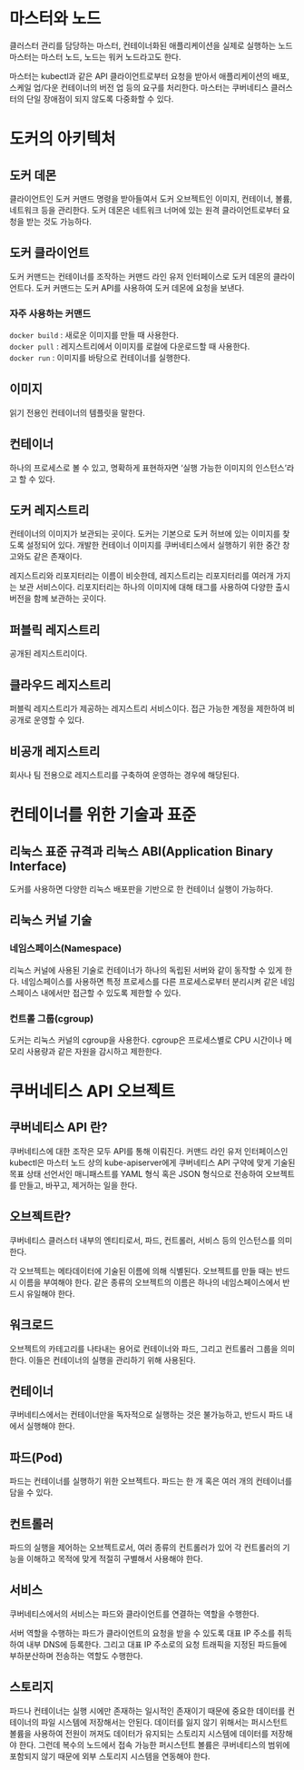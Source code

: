 # 마스터와 노드

클러스터 관리를 담당하는 마스터, 컨테이너화된 애플리케이션을 실제로 실행하는 노드
마스터는 마스터 노드, 노드는 워커 노드라고도 한다.

마스터는 kubectl과 같은 API 클라이언트로부터 요청을 받아서 애플리케이션의 배포, 스케일 업/다운 컨테이너의 버전 업 등의 요구를 처리한다.
마스터는 쿠버네티스 클러스터의 단일 장애점이 되지 않도록 다중화할 수 있다.

# 도커의 아키텍처

## 도커 데몬

클라이언트인 도커 커맨드 명령을 받아들여서 도커 오브젝트인 이미지, 컨테이너, 볼륨, 네트워크 등을 관리한다.
도커 데몬은 네트워크 너머에 있는 원격 클라이언트로부터 요청을 받는 것도 가능하다.

## 도커 클라이언트

도커 커맨드는 컨테이너를 조작하는 커맨드 라인 유저 인터페이스로 도커 데몬의 클라이언트다.
도커 커맨드는 도커 API를 사용하여 도커 데몬에 요청을 보낸다.

### 자주 사용하는 커맨드

`docker build` : 새로운 이미지를 만들 때 사용한다.  
`docker pull` : 레지스트리에서 이미지를 로컬에 다운로드할 때 사용한다.  
`docker run` : 이미지를 바탕으로 컨테이너를 실행한다.

## 이미지

읽기 전용인 컨테이너의 템플릿을 말한다.

## 컨테이너

하나의 프로세스로 볼 수 있고, 명확하게 표현하자면 ‘실행 가능한 이미지의 인스턴스’라고 할 수 있다.

## 도커 레지스트리

컨테이너의 이미지가 보관되는 곳이다.
도커는 기본으로 도커 허브에 있는 이미지를 찾도록 설정되어 있다.
개발한 컨테이너 이미지를 쿠버네티스에서 실행하기 위한 중간 창고와도 같은 존재이다.

레지스트리와 리포지터리는 이름이 비슷한데,
레지스트리는 리포지터리를 여러개 가지는 보관 서비스이다.
리포지터리는 하나의 이미지에 대해 태그를 사용하여 다양한 출시 버전을 함께 보관하는 곳이다.

## 퍼블릭 레지스트리

공개된 레지스트리이다.

## 클라우드 레지스트리

퍼블릭 레지스트리가 제공하는 레지스트리 서비스이다.
접근 가능한 계정을 제한하여 비공개로 운영할 수 있다.

## 비공개 레지스트리

회사나 팀 전용으로 레지스트리를 구축하여 운영하는 경우에 해당된다.

# 컨테이너를 위한 기술과 표준

## 리눅스 표준 규격과 리눅스 ABI(Application Binary Interface)

도커를 사용하면 다양한 리눅스 배포판을 기반으로 한 컨테이너 실행이 가능하다.

## 리눅스 커널 기술

### 네임스페이스(Namespace)

리눅스 커널에 사용된 기술로 컨테이너가 하나의 독립된 서버와 같이 동작할 수 있게 한다.
네임스페이스를 사용하면 특정 프로세스를 다른 프로세스로부터 분리시켜 같은 네임스페이스 내에서만 접근할 수 있도록 제한할 수 있다.

### 컨트롤 그룹(cgroup)

도커는 리눅스 커널의 cgroup을 사용한다.
cgroup은 프로세스별로 CPU 시간이나 메모리 사용량과 같은 자원을 감시하고 제한한다.

# 쿠버네티스 API 오브젝트

## 쿠버네티스 API 란?

쿠버네티스에 대한 조작은 모두 API를 통해 이뤄진다.
커맨드 라인 유저 인터페이스인 kubectl은 마스터 노드 상의 kube-apiserver에게 쿠버네티스 API 구약에 맞게 기술된 목표 상태 선언서인 매니패스트를 YAML 형식 혹은 JSON 형식으로 전송하여 오브젝트를 만들고, 바꾸고, 제거하는 일을 한다.

## 오브젝트란?

쿠버네티스 클러스터 내부의 엔티티로서, 파드, 컨트롤러, 서비스 등의 인스턴스를 의미한다.

각 오브젝트는 메타데이터에 기술된 이름에 의해 식별된다.
오브젝트를 만들 때는 반드시 이름을 부여해야 한다. 같은 종류의 오브젝트의 이름은 하나의 네임스페이스에서 반드시 유일해야 한다.

## 워크로드

오브젝트의 카테고리를 나타내는 용어로 컨테이너와 파드, 그리고 컨트롤러 그룹을 의미한다.
이들은 컨테이너의 실행을 관리하기 위해 사용된다.

## 컨테이너

쿠버네티스에서는 컨테이너만을 독자적으로 실행하는 것은 불가능하고, 반드시 파드 내에서 실행해야 한다.

## 파드(Pod)

파드는 컨테이너를 실행하기 위한 오브젝트다.
파드는 한 개 혹은 여러 개의 컨테이너를 담을 수 있다.

## 컨트롤러

파드의 실행을 제어하는 오브젝트로서, 여러 종류의 컨트롤러가 있어 각 컨트롤러의 기능을 이해하고 목적에 맞게 적절히 구별해서 사용해야 한다.

## 서비스

쿠버네티스에서의 서비스는 파드와 클라이언트를 연결하는 역할을 수행한다.

서버 역할을 수행하는 파드가 클라이언트의 요청을 받을 수 있도록 대표 IP 주소를 취득하여 내부 DNS에 등록한다. 그리고 대표 IP 주소로의 요청 트래픽을 지정된 파드들에 부하분산하며 전송하는 역할도 수행한다.

## 스토리지

파드나 컨테이너는 실행 시에만 존재하는 일시적인 존재이기 때문에 중요한 데이터를 컨테이너의 파일 시스템에 저장해서는 안된다.
데이터를 잃지 않기 위해서는 퍼시스턴트 볼륨을 사용하여 전원이 꺼져도 데이터가 유지되는 스토리지 시스템에 데이터를 저장해야 한다.
그런데 복수의 노드에서 접속 가능한 퍼시스턴트 볼륨은 쿠버네티스의 범위에 포함되지 않기 때문에 외부 스토리지 시스템을 연동해야 한다.
